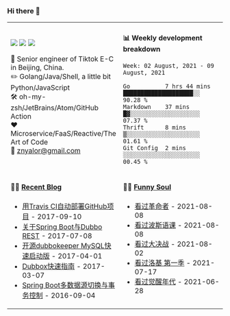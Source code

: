### Hi there 👋

<table>
<tr>
<td valign="middle" width="50%">

[![](https://img.shields.io/badge/dynamic/json?label=GitHub&suffix=%20followers&query=%24.data.totalSubs&url=https%3A%2F%2Fapi.spencerwoo.com%2Fsubstats%2F%3Fsource%3Dgithub%26queryKey%3Dzylele&labelColor=282c34&color=181717&logo=github&longCache=true)](https://github.com/zylele)
[![](https://img.shields.io/badge/dynamic/json?label=微博&suffix=%20粉丝&query=%24.data.totalSubs&url=https%3A%2F%2Fapi.spencerwoo.com%2Fsubstats%2F%3Fsource%3Dweibo%26queryKey%3D1694568584&labelColor=e71f19&color=040000&logo=sina-weibo&longCache=true)](https://weibo.com/1694568584/profile)
[![](https://img.shields.io/badge/dynamic/json?color=282c34&labelColor=0084ff&label=知乎&suffix=%20关注者&query=%24.data.totalSubs&url=https%3A%2F%2Fapi.spencerwoo.com%2Fsubstats%2F%3Fsource%3Dzhihu%26queryKey%3Dznyalor&longCache=true)](https://www.zhihu.com/people/znyalor)

:briefcase: Senior engineer of Tiktok E-C in Beijing, China.<br/>
:pencil2: Golang/Java/Shell, a little bit Python/JavaScript<br/>
:hammer_and_wrench: oh-my-zsh/JetBrains/Atom/GitHub Action<br/>
:hearts: Microservice/FaaS/Reactive/The Art of Code<br/>
:email: znyalor@gmail.com<br/>
</td>
<td valign="top" width="50%">

#### :bar_chart: Weekly development breakdown
<!--START_SECTION:waka-->
```text
Week: 02 August, 2021 - 09 August, 2021

Go          7 hrs 44 mins  ████████████████████░░  90.28 %
Markdown    37 mins        █▓░░░░░░░░░░░░░░░░░░░░  07.37 %
Thrift      8 mins         ▒░░░░░░░░░░░░░░░░░░░░░  01.61 %
Git Config  2 mins         ░░░░░░░░░░░░░░░░░░░░░░  00.45 %
```
<!--END_SECTION:waka-->
</td>
</tr>

<tr>
<td valign="top" width="50%">

#### 🤹‍♀️ <a href="https://zylele.github.io/" target="_blank">Recent Blog</a>

<!-- START_SECTION:blog -->
* <a href='https://zylele.github.io/2017/09/10/%E7%94%A8Travis%20CI%E8%87%AA%E5%8A%A8%E9%83%A8%E7%BD%B2GitHub%E9%A1%B9%E7%9B%AE/' target='_blank'>用Travis CI自动部署GitHub项目</a> - 2017-09-10
* <a href='https://zylele.github.io/2017/07/08/%E5%85%B3%E4%BA%8ESpring%20Boot%E4%B8%8EDubbo%20REST/' target='_blank'>关于Spring Boot与Dubbo REST</a> - 2017-07-08
* <a href='https://zylele.github.io/2017/04/01/%E4%BA%8C%E6%AC%A1%E5%BC%80%E6%BA%90dubbokeeper%20MySQL%E5%BF%AB%E9%80%9F%E5%90%AF%E5%8A%A8%E7%89%88/' target='_blank'>开源dubbokeeper MySQL快速启动版</a> - 2017-04-01
* <a href='https://zylele.github.io/2017/03/07/dubbox%E5%BF%AB%E9%80%9F%E6%8C%87%E5%8D%97/' target='_blank'>Dubbox快速指南</a> - 2017-03-07
* <a href='https://zylele.github.io/2016/09/04/Spring%20Boot%E5%A4%9A%E6%95%B0%E6%8D%AE%E6%BA%90%E5%88%87%E6%8D%A2%E4%B8%8E%E4%BA%8B%E5%8A%A1%E6%8E%A7%E5%88%B6/' target='_blank'>Spring Boot多数据源切换与事务控制</a> - 2016-09-04
<!-- END_SECTION:blog -->
</td>
<td valign="top" width="50%">

#### 🤾‍♂️ <a href="https://www.douban.com/people/znyalor/" target="_blank">Funny Soul</a>

<!-- START_SECTION:douban -->
* <a href='http://movie.douban.com/subject/35288767/' target='_blank'>看过革命者</a> - 2021-08-08
* <a href='http://movie.douban.com/subject/30466931/' target='_blank'>看过波斯语课</a> - 2021-08-08
* <a href='http://movie.douban.com/subject/35268507/' target='_blank'>看过大决战</a> - 2021-08-02
* <a href='http://movie.douban.com/subject/30331432/' target='_blank'>看过洛基 第一季</a> - 2021-07-17
* <a href='http://movie.douban.com/subject/30228394/' target='_blank'>看过觉醒年代</a> - 2021-06-28
<!-- END_SECTION:douban -->
</td>
</tr>
</table>

